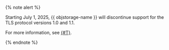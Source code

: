 {% note alert %}

Starting July 1, 2025, {{ objstorage-name }} will discontinue support for the TLS protocol versions 1.0 and 1.1.

For more information, see [{#T}](../../storage/concepts/tls.md).

{% endnote %}